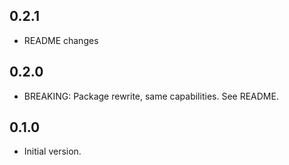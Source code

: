 ## 0.2.1

* README changes

## 0.2.0

* BREAKING: Package rewrite, same capabilities. See README.

## 0.1.0

* Initial version.
